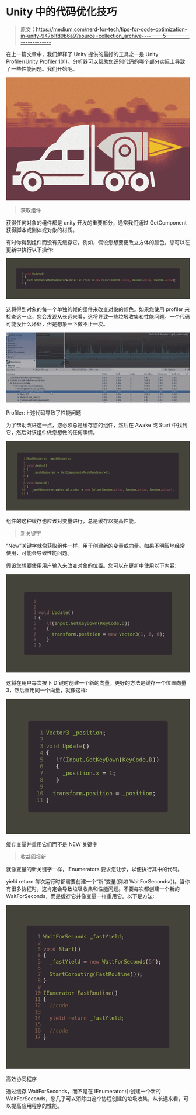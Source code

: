 # Unity 中的代码优化技巧

> 原文：<https://medium.com/nerd-for-tech/tips-for-code-optimization-in-unity-947b1fd9b6a9?source=collection_archive---------5----------------------->

在上一篇文章中，我们解释了 Unity 提供的最好的工具之一是 Unity Profiler([Unity Profiler 101](/nerd-for-tech/unity-profiler-101-fcfa4ea7ee2))。分析器可以帮助您识别代码的哪个部分实际上导致了一些性能问题。我们开始吧。

![](img/d0f49c49bdb30cd04d65e5e20df8061c.png)

> 获取组件

获得任何对象的组件都是 unity 开发的重要部分，通常我们通过 GetComponent 获得脚本或刚体或对象的材质。

有时你得到组件而没有先缓存它。例如，假设您想要更改立方体的颜色。您可以在更新中执行以下操作:

![](img/b8c0d23c6304164cf7803514082056c8.png)

这将得到对象的每一个单独的帧的组件来改变对象的颜色。如果您使用 profiler 来检查这一点，您会发现从长远来看，这将导致一些垃圾收集和性能问题。一个代码可能没什么坏处，但是想象一下做不止一次。

![](img/316c542b4010b6bc74cf1b32db30381e.png)

Profiler:上述代码导致了性能问题

为了帮助改进这一点，您必须总是缓存您的组件，然后在 Awake 或 Start 中找到它，然后对该组件做您想做的任何事情。

![](img/c9be4633cc9bb2e0bdadc59c3d17cc5c.png)

组件的这种缓存也应该对变量进行，总是缓存以提高性能。

> 新关键字

“New”关键字就像获取组件一样，用于创建新的变量或向量。如果不明智地经常使用，可能会导致性能问题。

假设您想要使用用户输入来改变对象的位置。您可以在更新中使用以下内容:

![](img/1ead889d6d174dd41d46a37064191117.png)

这将在用户每次按下 D 键时创建一个新的向量。更好的方法是缓存一个位置向量 3，然后重用同一个向量，就像这样:

![](img/1d73d682a32d408119d825119a8f8286.png)

缓存变量并重用它们而不是 NEW 关键字

> 收益回报新

就像变量的新关键字一样，IEnumerators 要求您让步，以便执行其中的代码。

yield return 每次运行时都需要创建一个“新”变量(例如 WaitForSeconds())。当你有很多协程时，这肯定会导致垃圾收集和性能问题。不要每次都创建一个新的 WaitForSeconds，而是缓存它并像变量一样重用它。以下是方法:

![](img/11607fb878feb312ac513d8ce67c6a6e.png)

高效协同程序

通过缓存 WaitForSeconds，而不是在 IEnumerator 中创建一个新的 WaitForSeconds，您几乎可以消除由这个协程创建的垃圾收集，从长远来看，可以提高应用程序的性能。
